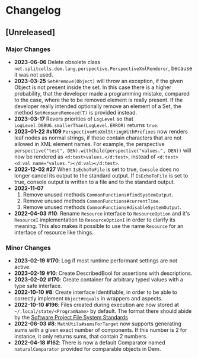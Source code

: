 # Changelog
## [Unreleased]
### Major Changes
* **2023-06-06** Delete obsolete class `net.splitcells.dem.lang.perspective.PerspectiveXmlRenderer`,
  because it was not used.
* **2023-03-25** `Set#remove(Object)` will throw an exception,
  if the given Object is not present inside the set.
  In this case there is a higher probability, that the developer made a programming mistake,
  compared to the case, where the to be removed element is really present.
  If the developer really intended optionally remove an element of a Set,
  the method `Set#ensureRemoved(T)` is provided instead.
* **2023-03-17** Revers priorities of `LogLevel` so that `LogLevel.DEBUG.smallerThan(LogLevel.ERROR)` returns `true`. 
* **2023-01-22 \#s109** `Perspective#toXmlStringWithPrefixes` now renders leaf nodes as normal strings,
  if these contain characters that are not allowed in XML element names.
  For example, the perspective `perspective("test", DEN).withChild(perspective("values.", DEN))` will now be rendered as `<d:test>values.</d:test>`,
  instead of `<d:test><d:val name="values."></d:val></d:test>`.
* **2022-12-02 \#27** When `IsEchoToFile` is set to true,
  `Console` does no longer cancel its output to the standard output.
  If `IsEchoToFile` is set to true, console output is written to a file and to the standard output.
* **2022-11-07**
   1. Remove unused methods `CommonFunctions#findSystemOutput`.
   2. Remove unused methods `CommonFunctions#currentTime`.
   3. Remove unused methods `CommonFunctions#disableSystemOutput`.
* **2022-04-03** **\#10**: Rename `Resource` interface to `ResourceOption` and it's `ResourceI`
     implementation to `ResourceOptionI` in order to clarify its meaning.
     This also makes it possible to use the name `Resource` for an interface
     of resource like things.
### Minor Changes
* **2023-02-19** **\#170**: Log if most runtime performant settings are not active.
* **2023-02-19** **\#10**: Create DescribedBool for assertions with descriptions.
* **2023-02-02** **\#170**: Create container for arbitrary typed values with a type safe interface.
* **2022-10-10** **\#8**: Create interface Identifiable, in order to be able to correctly implement `Object#equals` in wrappers and aspects.
* **2022-10-10** **\#196**: Files created during execution are now stored at `~/.local/state/<ProgramName>` by default.
  The format there should abide by the [Software Project File System Standards](https://splitcells.net/net/splitcells/network/guidelines/filesystem.html)
* **2022-06-03** **\#8**: `MathUtils#sumsForTarget` now supports generating sums with a given exact number of components.
  If this number is 2 for instance, it only returns sums, that contain 2 numbers.
* **2022-04-18** **\#162**: There is now a default Comparator named `naturalComparator` provided for comparable objects in Dem.